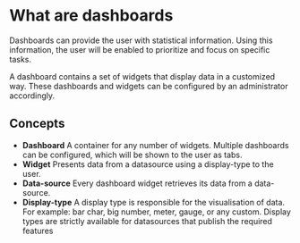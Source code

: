 # What are dashboards

Dashboards can provide the user with statistical information.
Using this information, the user will be enabled to prioritize and focus on specific tasks.

A dashboard contains a set of widgets that display data in a customized way. 
These dashboards and widgets can be configured by an administrator accordingly.

## Concepts

* **Dashboard** A container for any number of widgets. 
    Multiple dashboards can be configured, which will be shown to the user as tabs.
* **Widget** Presents data from a datasource using a display-type to the user.
* **Data-source** Every dashboard widget retrieves its data from a data-source. 
* **Display-type** A display type is responsible for the visualisation of data. 
    For example: bar char, big number, meter, gauge, or any custom. 
    Display types are strictly available for datasources that publish the required features
